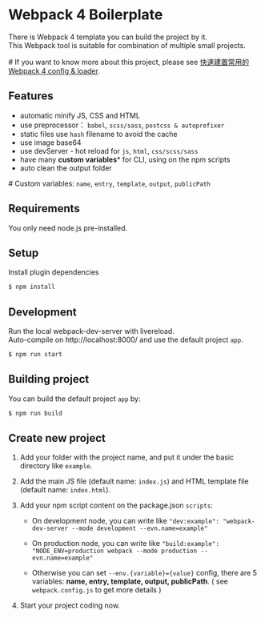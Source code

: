 # Webpack 4 Boilerplate
There is Webpack 4 template you can build the project by it.<br>
This Webpack tool is suitable for combination of multiple small projects.

\# If you want to know more about this project, please see [快速建置常用的 Webpack 4 config & loader](https://github.com/VisionYi/blog/issues/2).

## Features
- automatic minify JS, CSS and HTML
- use preprocessor： `babel`, `scss/sass`, `postcss & autoprefixer`
- static files use `hash` filename to avoid the cache
- use image base64
- use devServer - hot reload for `js`, `html`, `css/scss/sass`
- have many **custom variables*** for CLI, using on the npm scripts
- auto clean the output folder

\# Custom variables: `name`, `entry`, `template`, `output`, `publicPath`
## Requirements
You only need node.js pre-installed.

## Setup
Install plugin dependencies
```bash
$ npm install
```

## Development
Run the local webpack-dev-server with livereload.<br>
Auto-compile on http://localhost:8000/ and use the default project `app`.
```bash
$ npm run start
```

## Building project
You can build the default project `app` by:
```bash
$ npm run build
```

## Create new project
1. Add your folder with the project name, and put it under the basic directory like `example`.

2. Add the main JS file (default name: `index.js`) and HTML template file (default name: `index.html`).

3. Add your npm script content on the package.json `scripts`:
   - On development node, you can write like `"dev:example": "webpack-dev-server --mode development --evn.name=example"`

   - On production node, you can write like `"build:example": "NODE_ENV=production webpack --mode production --evn.name=example"`

   - Otherwise you can set `--env.{variable}={value}` config, there are 5 variables: **name, entry, template, output, publicPath**. ( see `webpack.config.js` to get more details )

4. Start your project coding now.

